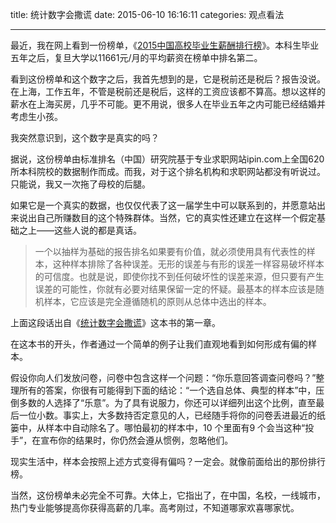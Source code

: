 title: 统计数字会撒谎
date: 2015-06-10 16:16:11
categories: 观点看法

---

最近，我在网上看到一份榜单，《[2015中国高校毕业生薪酬排行榜](http://www.biaozhun007.com/lifes/show.php?itemid=166)》。本科生毕业五年之后，复旦大学以11661元/月的平均薪资在榜单中排名第二。

<!--more-->

看到这份榜单和这个数字之后，我首先想到的是，它是税前还是税后？报告没说。在上海，工作五年，不管是税前还是税后，这样的工资应该都不算高。想以这样的薪水在上海买房，几乎不可能。更不用说，很多人在毕业五年之内可能已经结婚并考虑生小孩。

我突然意识到，这个数字是真实的吗？

据说，这份榜单由标准排名（中国）研究院基于专业求职网站ipin.com上全国620所本科院校的数据制作而成。而我，对于这个排名机构和求职网站都没有听说过。只能说，我又一次拖了母校的后腿。

如果它是一个真实的数据，也仅仅代表了这一届学生中可以联系到的，并愿意站出来说出自己所赚数目的这个特殊群体。当然，它的真实性还建立在这样一个假定基础之上——这些人说的都是真话。

> 一个以抽样为基础的报告排名如果要有价值，就必须使用具有代表性的样本，这种样本排除了各种误差。无形的误差与有形的误差一样容易破坏样本的可信度。也就是说，即使你找不到任何破坏性的误差来源，但只要有产生误差的可能性，你就有必要对结果保留一定的怀疑。最基本的样本应该是随机样本，它应该是完全遵循随机的原则从总体中选出的样本。

上面这段话出自《[统计数字会撒谎](http://book.douban.com/subject/3595095/)》这本书的第一章。

在这本书的开头，作者通过一个简单的例子让我们直观地看到如何形成有偏的样本。

假设你向人们发放问卷，问卷中包含这样一个问题：“你乐意回答调查问卷吗？”整理所有的答案，你很有可能得到下面的结论：“一个选自总体、典型的样本”中，压倒多数的人选择了“乐意”。为了具有说服力，你还可以详细列出这个比例，直至最后一位小数。事实上，大多数持否定意见的人，已经随手将你的问卷丢进最近的纸篓中，从样本中自动除名了。哪怕最初的样本中，10 个里面有9 个会当这种“投手”，在宣布你的结果时，你仍然会遵从惯例，忽略他们。

现实生活中，样本会按照上述方式变得有偏吗？一定会。就像前面给出的那份排行榜。

当然，这份榜单未必完全不可靠。大体上，它指出了，在中国，名校，一线城市，热门专业能够提高你获得高薪的几率。高考刚过，不知道哪家欢喜哪家忧。